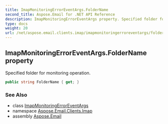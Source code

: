 ```yaml
---
title: ImapMonitoringErrorEventArgs.FolderName
second_title: Aspose.Email for .NET API Reference
description: ImapMonitoringErrorEventArgs property. Specified folder for monitoring operation
type: docs
weight: 20
url: /net/aspose.email.clients.imap/imapmonitoringerroreventargs/foldername/
---
```

## ImapMonitoringErrorEventArgs.FolderName property

Specified folder for monitoring operation.

```csharp
public string FolderName { get; }
```

### See Also

* class [ImapMonitoringErrorEventArgs](../)
* namespace [Aspose.Email.Clients.Imap](../../imapmonitoringerroreventargs/)
* assembly [Aspose.Email](../../../)


